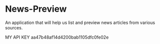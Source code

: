 # News-Preview
An application that will help us  list and preview news articles from various sources.

MY API KEY aa47b48af14d4200bab1105dfc0fe02e